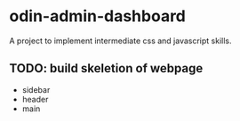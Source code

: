 # odin-admin-dashboard
A project to implement intermediate css and javascript skills.

## TODO: build skeletion of webpage
 - sidebar
 - header
 - main